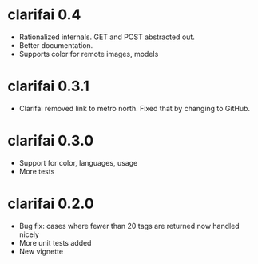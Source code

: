# clarifai 0.4

* Rationalized internals. GET and POST abstracted out.
* Better documentation.
* Supports color for remote images, models

# clarifai 0.3.1

* Clarifai removed link to metro north. Fixed that by changing to GitHub.

# clarifai 0.3.0

* Support for color, languages, usage 
* More tests

# clarifai 0.2.0

* Bug fix: cases where fewer than 20 tags are returned now handled nicely  
* More unit tests added  
* New vignette  
  